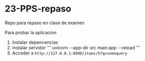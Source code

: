 # 23-PPS-repaso
Repo para repaso en clase de examen

Para probar la aplicacion
1. Instalar depencencias
2. instalar servidor
'''
uvicorn --app-dir src main:app --reload
'''
3. Acceder a 
`http://127.0.0.1:8000/items/5?q=somequery`